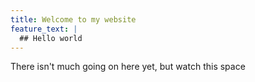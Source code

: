 ```yaml
---
title: Welcome to my website
feature_text: |
  ## Hello world
---
```


There isn't much going on here yet, but watch this space
